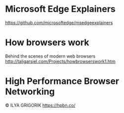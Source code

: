 # Microsoft Edge Explainers
https://github.com/microsoftedge/msedgeexplainers


# How browsers work
Behind the scenes of modern web browsers
http://taligarsiel.com/Projects/howbrowserswork1.htm

# High Performance Browser Networking
© ILYA GRIGORIK
https://hpbn.co/









